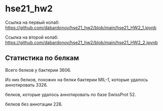# hse21_hw2

Ссылка на первый колаб:
https://github.com/dabardonov/hse21_hw2/blob/main/hse21_HW2_1.ipynb

Ссылка на второй колаб:
https://github.com/dabardonov/hse21_hw2/blob/main/hse21_HW2_2.ipynb

## Cтатистика по белкам

Всего белков у бактерии 3606.

Из них белков, похожих на белки бактерии MIL-1, которые удалось аннотировать 3326.

белков, которые удалось аннотировать по базе SwissProt 52.
       
белков без аннотации 228.
